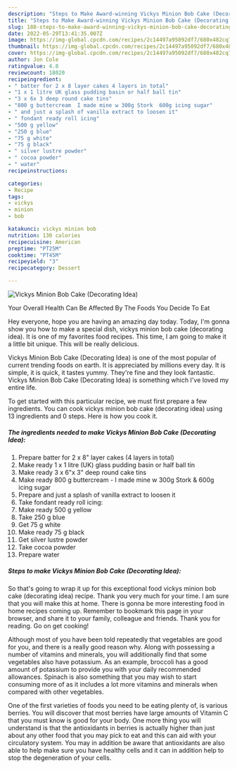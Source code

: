 ```yaml
---
description: "Steps to Make Award-winning Vickys Minion Bob Cake (Decorating Idea)"
title: "Steps to Make Award-winning Vickys Minion Bob Cake (Decorating Idea)"
slug: 188-steps-to-make-award-winning-vickys-minion-bob-cake-decorating-idea
date: 2022-05-29T13:41:35.007Z
image: https://img-global.cpcdn.com/recipes/2c14497a95092df7/680x482cq70/vickys-minion-bob-cake-decorating-idea-recipe-main-photo.jpg
thumbnail: https://img-global.cpcdn.com/recipes/2c14497a95092df7/680x482cq70/vickys-minion-bob-cake-decorating-idea-recipe-main-photo.jpg
cover: https://img-global.cpcdn.com/recipes/2c14497a95092df7/680x482cq70/vickys-minion-bob-cake-decorating-idea-recipe-main-photo.jpg
author: Jon Cole
ratingvalue: 4.8
reviewcount: 18020
recipeingredient:
- " batter for 2 x 8 layer cakes 4 layers in total"
- "1 x 1 litre UK glass pudding basin or half ball tin"
- "3 x 6x 3 deep round cake tins"
- "800 g buttercream  I made mine w 300g Stork  600g icing sugar"
- " and just a splash of vanilla extract to loosen it"
- " fondant ready roll icing"
- "500 g yellow"
- "250 g blue"
- "75 g white"
- "75 g black"
- " silver lustre powder"
- " cocoa powder"
- " water"
recipeinstructions:

categories:
- Recipe
tags:
- vickys
- minion
- bob

katakunci: vickys minion bob 
nutrition: 130 calories
recipecuisine: American
preptime: "PT25M"
cooktime: "PT45M"
recipeyield: "3"
recipecategory: Dessert

---
```



![Vickys Minion Bob Cake (Decorating Idea)](https://img-global.cpcdn.com/recipes/2c14497a95092df7/680x482cq70/vickys-minion-bob-cake-decorating-idea-recipe-main-photo.jpg)

Your Overall Health Can Be Affected By The Foods You Decide To Eat

Hey everyone, hope you are having an amazing day today. Today, I'm gonna show you how to make a special dish, vickys minion bob cake (decorating idea). It is one of my favorites food recipes. This time, I am going to make it a little bit unique. This will be really delicious.

Vickys Minion Bob Cake (Decorating Idea) is one of the most popular of current trending foods on earth. It is appreciated by millions every day. It is simple, it is quick, it tastes yummy. They're fine and they look fantastic. Vickys Minion Bob Cake (Decorating Idea) is something which I've loved my entire life.




To get started with this particular recipe, we must first prepare a few ingredients. You can cook vickys minion bob cake (decorating idea) using 13 ingredients and 0 steps. Here is how you cook it.

<!--inarticleads1-->

##### The ingredients needed to make Vickys Minion Bob Cake (Decorating Idea):

1. Prepare  batter for 2 x 8&#34; layer cakes (4 layers in total)
1. Make ready 1 x 1 litre (UK) glass pudding basin or half ball tin
1. Make ready 3 x 6&#34;x 3&#34; deep round cake tins
1. Make ready 800 g buttercream - I made mine w 300g Stork &amp; 600g icing sugar
1. Prepare  and just a splash of vanilla extract to loosen it
1. Take  fondant ready roll icing:
1. Make ready 500 g yellow
1. Take 250 g blue
1. Get 75 g white
1. Make ready 75 g black
1. Get  silver lustre powder
1. Take  cocoa powder
1. Prepare  water




<!--inarticleads2-->

##### Steps to make Vickys Minion Bob Cake (Decorating Idea):





So that's going to wrap it up for this exceptional food vickys minion bob cake (decorating idea) recipe. Thank you very much for your time. I am sure that you will make this at home. There is gonna be more interesting food in home recipes coming up. Remember to bookmark this page in your browser, and share it to your family, colleague and friends. Thank you for reading. Go on get cooking!

Although most of you have been told repeatedly that vegetables are good for you, and there is a really good reason why. Along with possessing a number of vitamins and minerals, you will additionally find that some vegetables also have potassium. As an example, broccoli has a good amount of potassium to provide you with your daily recommended allowances. Spinach is also something that you may wish to start consuming more of as it includes a lot more vitamins and minerals when compared with other vegetables.

One of the first varieties of foods you need to be eating plenty of, is various berries. You will discover that most berries have large amounts of Vitamin C that you must know is good for your body. One more thing you will understand is that the antioxidants in berries is actually higher than just about any other food that you may pick to eat and this can aid with your circulatory system. You may in addition be aware that antioxidants are also able to help make sure you have healthy cells and it can in addition help to stop the degeneration of your cells.

